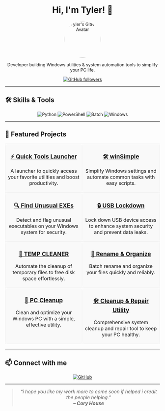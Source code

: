 <div align="center">
  <h1>Hi, I'm Tyler! 👋</h1>
  <a href="https://github.com/DomainTyler">
    <img src="https://avatars.githubusercontent.com/DomainTyler" width="120" height="120" style="border-radius:50%" alt="Tyler's GitHub Avatar" />
  </a>
  <p>Developer building Windows utilities & system automation tools to simplify your PC life.</p>
  <p>
    <a href="https://github.com/DomainTyler">
      <img alt="GitHub followers" src="https://img.shields.io/github/followers/DomainTyler?style=social" />
    </a>
  </p>
</div>

---

## 🛠️ Skills & Tools

<p align="center">
  <img alt="Python" src="https://img.shields.io/badge/Python-3776AB?style=for-the-badge&logo=python&logoColor=white" />
  <img alt="PowerShell" src="https://img.shields.io/badge/PowerShell-5391FE?style=for-the-badge&logo=powershell&logoColor=white" />
  <img alt="Batch" src="https://img.shields.io/badge/Batch-0078D6?style=for-the-badge&logo=windows&logoColor=white" />
  <img alt="Windows" src="https://img.shields.io/badge/Windows-0078D6?style=for-the-badge&logo=windows&logoColor=white" />
</p>

---

## 🚀 Featured Projects

<table align="center" cellspacing="0" cellpadding="15">
  <tr>
    <td align="center" valign="top" width="250" style="border-radius: 10px; border: 1px solid #eee; background: #f9f9f9;">
      <h3><a href="https://github.com/DomainTyler/Quick-Tools-Launcher-by-DomainTyler" target="_blank">⚡ Quick Tools Launcher</a></h3>
      <p>A launcher to quickly access your favorite utilities and boost productivity.</p>
    </td>
    <td align="center" valign="top" width="250" style="border-radius: 10px; border: 1px solid #eee; background: #f9f9f9;">
      <h3><a href="https://github.com/DomainTyler/winSimple-by-DomainTyler" target="_blank">🛠️ winSimple</a></h3>
      <p>Simplify Windows settings and automate common tasks with easy scripts.</p>
    </td>
  </tr>
  <tr>
    <td align="center" valign="top" width="250" style="border-radius: 10px; border: 1px solid #eee; background: #f9f9f9;">
      <h3><a href="https://github.com/DomainTyler/find-unusual-exes-by-DomainTyler" target="_blank">🔍 Find Unusual EXEs</a></h3>
      <p>Detect and flag unusual executables on your Windows system for security.</p>
    </td>
    <td align="center" valign="top" width="250" style="border-radius: 10px; border: 1px solid #eee; background: #f9f9f9;">
      <h3><a href="https://github.com/DomainTyler/USB-Lockdown-by-DomainTyler" target="_blank">🔒 USB Lockdown</a></h3>
      <p>Lock down USB device access to enhance system security and prevent data leaks.</p>
    </td>
  </tr>
  <tr>
    <td align="center" valign="top" width="250" style="border-radius: 10px; border: 1px solid #eee; background: #f9f9f9;">
      <h3><a href="https://github.com/DomainTyler/TEMP-CLEANER-by-DomainTyler" target="_blank">🧹 TEMP CLEANER</a></h3>
      <p>Automate the cleanup of temporary files to free disk space effortlessly.</p>
    </td>
    <td align="center" valign="top" width="250" style="border-radius: 10px; border: 1px solid #eee; background: #f9f9f9;">
      <h3><a href="https://github.com/DomainTyler/Rename-And-Organize-by-DomainTyler" target="_blank">📂 Rename & Organize</a></h3>
      <p>Batch rename and organize your files quickly and reliably.</p>
    </td>
  </tr>
  <tr>
    <td align="center" valign="top" width="250" style="border-radius: 10px; border: 1px solid #eee; background: #f9f9f9;">
      <h3><a href="https://github.com/DomainTyler/PC-Cleanup-by-DomainTyler" target="_blank">🧼 PC Cleanup</a></h3>
      <p>Clean and optimize your Windows PC with a simple, effective utility.</p>
    </td>
    <td align="center" valign="top" width="250" style="border-radius: 10px; border: 1px solid #eee; background: #f9f9f9;">
      <h3><a href="https://github.com/DomainTyler/Cleanup-and-Repair-Utility-by-DomainTyler" target="_blank">🛠️ Cleanup & Repair Utility</a></h3>
      <p>Comprehensive system cleanup and repair tool to keep your PC healthy.</p>
    </td>
  </tr>
</table>

---

## 📫 Connect with me

<p align="center">
  <a href="https://github.com/DomainTyler" target="_blank" rel="noopener noreferrer">
    <img src="https://img.shields.io/badge/GitHub-181717?style=for-the-badge&logo=github&logoColor=white" alt="GitHub" />
  </a>
  <!-- Add your socials below by replacing the '#' -->
  <!-- Example:
  <a href="https://linkedin.com/in/yourprofile" target="_blank" rel="noopener noreferrer">
    <img src="https://img.shields.io/badge/LinkedIn-0A66C2?style=for-the-badge&logo=linkedin&logoColor=white" alt="LinkedIn" />
  </a>
  -->
</p>

---

<blockquote>
  <p align="center" style="font-style: italic; font-size: 1.1em;">
    “i hope you like my work more to come soon if helped i credit the people helping.”<br/>
    <strong>– Cory House</strong>
  </p>
</blockquote>
